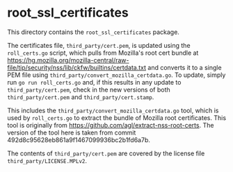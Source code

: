 # root_ssl_certificates

This directory contains the `root_ssl_certificates` package.

The certificates file, `third_party/cert.pem`, is updated using the
`roll_certs.go` script, which pulls from Mozilla's root cert bundle at
https://hg.mozilla.org/mozilla-central/raw-file/tip/security/nss/lib/ckfw/builtins/certdata.txt
and converts it to a single PEM file using
`third_party/convert_mozilla_certdata.go`. To update, simply run `go run
roll_certs.go` and, if this results in any update to `third_party/cert.pem`,
check in the new versions of both `third_party/cert.pem` and
`third_party/cert.stamp`.

This includes the `third_party/convert_mozilla_certdata.go` tool, which is used
by `roll_certs.go` to extract the bundle of Mozilla root certificates. This tool
is originally from https://github.com/agl/extract-nss-root-certs. The version of
the tool here is taken from commit 492d8c95628eb861a9f1467099936bc2b1fd6a7b.

The contents of `third_party/cert.pem` are covered by the license file
`third_party/LICENSE.MPLv2`.
